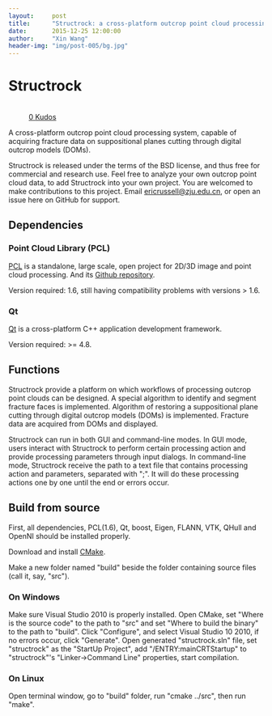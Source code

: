 ```yaml
---
layout:     post
title:      "Structrock: a cross-platform outcrop point cloud processing system"
date:       2015-12-25 12:00:00
author:     "Xin Wang"
header-img: "img/post-005/bg.jpg"
---
```


# Structrock

<figure class="kudo kudoable" data-id="1">
    <a class="kudobject">
        <div class="opening">
            <div class="circle">&nbsp;</div>
        </div>
    </a>
    <a href="#kudo" class="count">
        <span class="num">0</span>
        <span class="txt">Kudos</span>
    </a>
</figure>

A cross-platform outcrop point cloud processing system,
capable of acquiring fracture data on suppositional planes cutting through digital outcrop models (DOMs).

Structrock is released under the terms of the BSD license, and thus free for commercial and research use.
Feel free to analyze your own outcrop point cloud data, to add Structrock into your own project.
You are welcomed to make contributions to this project. Email ericrussell@zju.edu.cn, or open an issue here on GitHub for support.

## Dependencies

### Point Cloud Library (PCL)

<a href="http://pointclouds.org/">PCL</a> is a standalone, large scale, open project for 2D/3D image and point cloud processing.
And its <a href="https://github.com/PointCloudLibrary/pcl">Github repository</a>.

Version required: 1.6, still having compatibility problems with versions > 1.6.

### Qt

<a href="http://www.qt.io/">Qt</a> is a cross-platform C++ application development framework.

Version required: >= 4.8.

## Functions

Structrock provide a platform on which workflows of processing outcrop point clouds can be designed.
A special algorithm to identify and segment fracture faces is implemented.
Algorithm of restoring a suppositional plane cutting through digital outcrop models (DOMs) is implemented.
Fracture data are acquired from DOMs and displayed.

Structrock can run in both GUI and command-line modes.
In GUI mode, users interact with Structrock to perform certain processing action and provide processing parameters through input dialogs.
In command-line mode, Structrock receive the path to a text file that contains processing action and parameters, separated with ";".
It will do these processing actions one by one until the end or errors occur.

## Build from source

First, all dependencies, PCL(1.6), Qt, boost, Eigen, FLANN, VTK, QHull and OpenNI should be installed properly.

Download and install <a href="https://cmake.org/">CMake</a>.

Make a new folder named "build" beside the folder containing source files (call it, say, "src").

### On Windows

Make sure Visual Studio 2010 is properly installed.
Open CMake, set "Where is the source code" to the path to "src" and set "Where to build the binary" to the path to "build".
Click "Configure", and select Visual Studio 10 2010, if no errors occur, click "Generate".
Open generated "structrock.sln" file, set "structrock" as the "StartUp Project",
add "/ENTRY:mainCRTStartup" to "structrock"'s "Linker->Command Line" properties, start compilation.

### On Linux

Open terminal window, go to "build" folder, run "cmake ../src", then run "make".